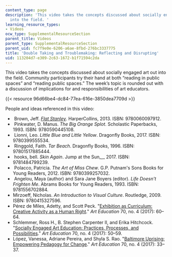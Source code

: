 ```yaml
---
content_type: page
description: 'This video takes the concepts discussed about socially engaged art out
  into the field. '
learning_resource_types:
- Videos
ocw_type: SupplementalResourceSection
parent_title: Videos
parent_type: SupplementalResourceSection
parent_uid: fc7f9e0e-6206-a6ae-8fbd-276bc3337775
title: 'Double Taking and Troublemaking: Reflecting and Disrupting'
uid: 113204d7-e309-2c63-1672-b1f71594c2da
---
```


This video takes the concepts discussed about socially engaged art out into the field. Community participants try their hand at both “reading in public spaces” and “reading public spaces.” The week’s topic is rounded out with a discussion of implications for and responsibilities of art educators.

{{< resource 96d66be4-dc84-77ea-616e-3850dea7709d >}} 

People and ideas referenced in this video:

*    Brown, Jeff. _[Flat Stanley](http://www.flatstanleybooks.com/)_. HarperCollins, 2013. ISBN: 9780060097912. 
*    Pinkwater, D. Manus. _The Big Orange Splot_. Scholastic Paperbacks, 1993. ISBN: 9780590445108. 
*    Lionni, Leo. _Little Blue and Little Yellow_. Dragonfly Books, 2017. ISBN: 9780399555534. 
*    Ringgold, Faith. _Tar Beach_. Dragonfly Books, 1996. ISBN: 97801517885444. 
*    hooks, bell. _Skin Again_. Jump at the Sun_,_ 2017\. ISBN: 9781484799239. 
*    Polacco, Patricia. _The Art of Miss Chew_. G.P. Putnam's Sons Books for Young Readers, 2012. ISBN: 9780399257032. 
*    Angelou, Maya (author) and Sara Jane Boyers (editor). _Life Doesn't Frighten Me_. Abrams Books for Young Readers, 1993. ISBN: 9781556702884. 
*   Mirzoeff, Nicholas. _An Introduction to Visual Culture_. Routledge, 2009. ISBN: 9780415327596. 
*   Pérez de Miles, Adetty, and Scott Peck. "[Exhibition as Curriculum: Creative Activity as a Human Right](https://www.tandfonline.com/doi/abs/10.1080/00043125.2017.1317567?journalCode=uare20)." _Art Education_ 70, no. 4 (2017): 60–64. 
*   Schlemmer, Ross H., B. Stephen Carpenter II, and Erika Hitchcock. "[Socially Engaged Art Education: Practices, Processes, and Possibilities](https://www.tandfonline.com/doi/abs/10.1080/00043125.2017.1317564)." _Art Education_ 70, no. 4 (2017): 50–59. 
*   López, Vanessa, Adriane Pereira, and Shyla S. Rao. "[Baltimore Uprising: Empowering Pedagogy for Change](https://www.tandfonline.com/doi/full/10.1080/00043125.2017.1317555)." _Art Education_ 70, no. 4 (2017): 33–37.